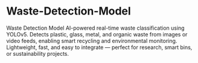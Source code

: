 # Waste-Detection-Model
Waste Detection Model  AI-powered real-time waste classification using YOLOv5. Detects plastic, glass, metal, and organic waste from images or video feeds, enabling smart recycling and environmental monitoring. Lightweight, fast, and easy to integrate — perfect for research, smart bins, or sustainability projects.
